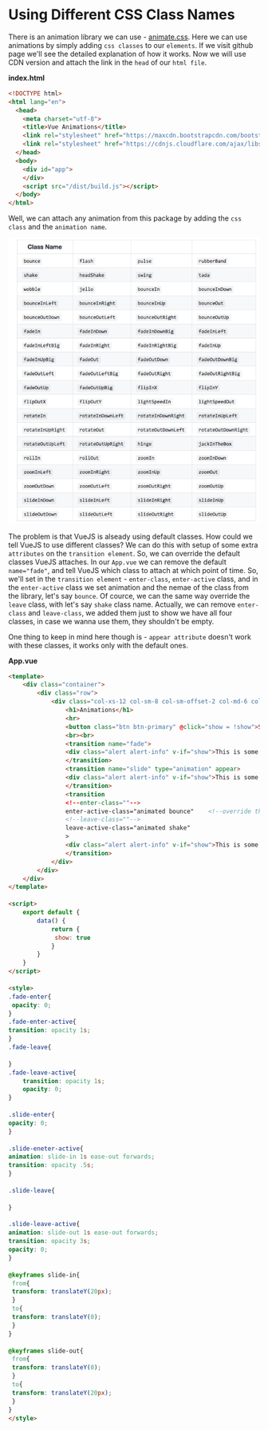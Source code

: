 # Using Different CSS Class Names

There is an animation library we can use - [animate.css](https://daneden.github.io/animate.css/). Here we can use animations by simply adding `css classes` to our `elements`. If we visit github page we'll see the detailed explanation of how it works. 
Now we will use CDN version and attach the link in the `head` of our `html file`. 

**index.html**
```html
<!DOCTYPE html>
<html lang="en">
  <head>
    <meta charset="utf-8">
    <title>Vue Animations</title>
    <link rel="stylesheet" href="https://maxcdn.bootstrapcdn.com/bootstrap/3.3.7/css/bootstrap.min.css" integrity="sha384-BVYiiSIFeK1dGmJRAkycuHAHRg32OmUcww7on3RYdg4Va+PmSTsz/K68vbdEjh4u" crossorigin="anonymous">
    <link rel="stylesheet" href="https://cdnjs.cloudflare.com/ajax/libs/animate.css/3.5.2/animate.min.css"> <!--attach animation library-->
  </head>
  <body>
    <div id="app">
    </div>
    <script src="/dist/build.js"></script>
  </body>
</html>
```  

Well, we can attach any animation from this package by adding the `css class` and the `animation name`.

![class-name](../class-name.png)

The problem is that VueJS is alseady using default classes. How could we tell VueJS to use different classes? We can do this with setup of some extra `attributes` on the `transition element`. So, we can override the default classes VueJS attaches. In our `App.vue` we can remove the default `name="fade"`, and tell VueJS which class to attach at which point of time. So, we'll set in the `transition element` - `enter-class`, `enter-active` class, and in the `enter-active` class we set animation and the nemae of the class from the library, let's say `bounce`. Of cource, we can the same way override the `leave` class, with let's say `shake` class name. Actually, we can remove `enter-class` and `leave-class`, we added them just to show we have all four classes, in case we wanna use them, they shouldn't be empty. 

One thing to keep in mind here though is - `appear attribute` doesn't work with these classes, it works only with the default ones. 

**App.vue**

```html
<template>
    <div class="container">
        <div class="row">
            <div class="col-xs-12 col-sm-8 col-sm-offset-2 col-md-6 col-md-offset-3">
                <h1>Animations</h1>
                <hr>
                <button class="btn btn-primary" @click="show = !show">Show Alert!</button>
                <br><br>
                <transition name="fade">
                <div class="alert alert-info" v-if="show">This is some Info</div>
                </transition>
                <transition name="slide" type="animation" appear>  
                <div class="alert alert-info" v-if="show">This is some Info</div>
                </transition>
                <transition  
                <!--enter-class=""--> 
                enter-active-class="animated bounce"    <!--override the default class-->  
                <!--leave-class=""-->
                leave-active-class="animated shake"
                >  
                <div class="alert alert-info" v-if="show">This is some Info</div>
                </transition>  
            </div>
        </div>
    </div>
</template>

<script>
    export default {
        data() {
            return {
             show: true    
            }
        }
    }
</script>

<style>
.fade-enter{        
 opacity: 0;
}
.fade-enter-active{
transition: opacity 1s;           
}
.fade-leave{

}
.fade-leave-active{
    transition: opacity 1s;          
    opacity: 0;             
}

.slide-enter{           
opacity: 0;          
}

.slide-eneter-active{
animation: slide-in 1s ease-out forwards;  
transition: opacity .5s;         
}

.slide-leave{

}

.slide-leave-active{
animation: slide-out 1s ease-out forwards;
transition: opacity 3s;   
opacity: 0;
}

@keyframes slide-in{        
 from{
 transform: translateY(20px);
 }
 to{
 transform: translateY(0);
 }
}

@keyframes slide-out{
 from{
 transform: translateY(0);
 }
 to{
 transform: translateY(20px);
 }
}
</style>
```